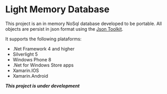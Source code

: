 Light Memory Database
===================

This project is an in memory NoSql database developed to be portable.
All objects are persist in json format using the [Json Toolkit](http://jsontoolkit.codeplex.com/).

It supports the following plataforms:
* .Net Framework 4 and higher
* Silverlight 5
* Windows Phone 8
* .Net for Windows Store apps
* Xamarin.IOS
* Xamarin.Android


***This project is under development***
